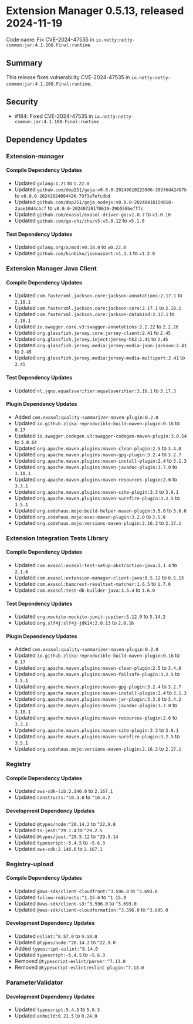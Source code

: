 # Extension Manager 0.5.13, released 2024-11-19

Code name: Fix CVE-2024-47535 in `io.netty:netty-common:jar:4.1.108.Final:runtime`

## Summary

This release fixes vulnerability CVE-2024-47535 in `io.netty:netty-common:jar:4.1.108.Final:runtime`.

## Security

* #184: Fixed CVE-2024-47535 in `io.netty:netty-common:jar:4.1.108.Final:runtime`

## Dependency Updates

### Extension-manager

#### Compile Dependency Updates

* Updated `golang:1.21` to `1.22.0`
* Updated `github.com/dop251/goja:v0.0.0-20240610225006-393f6d42497b` to `v0.0.0-20241024094426-79f3a7efcdbd`
* Updated `github.com/dop251/goja_nodejs:v0.0.0-20240418154818-2aae10d4cbcf` to `v0.0.0-20240728170619-29b559befffc`
* Updated `github.com/exasol/exasol-driver-go:v1.0.7` to `v1.0.10`
* Updated `github.com/go-chi/chi/v5:v5.0.12` to `v5.1.0`

#### Test Dependency Updates

* Updated `golang.org/x/mod:v0.18.0` to `v0.22.0`
* Updated `github.com/kinbiko/jsonassert:v1.1.1` to `v1.2.0`

### Extension Manager Java Client

#### Compile Dependency Updates

* Updated `com.fasterxml.jackson.core:jackson-annotations:2.17.1` to `2.18.1`
* Updated `com.fasterxml.jackson.core:jackson-core:2.17.1` to `2.18.1`
* Updated `com.fasterxml.jackson.core:jackson-databind:2.17.1` to `2.18.1`
* Updated `io.swagger.core.v3:swagger-annotations:2.2.22` to `2.2.26`
* Updated `org.glassfish.jersey.core:jersey-client:2.41` to `2.45`
* Updated `org.glassfish.jersey.inject:jersey-hk2:2.41` to `2.45`
* Updated `org.glassfish.jersey.media:jersey-media-json-jackson:2.41` to `2.45`
* Updated `org.glassfish.jersey.media:jersey-media-multipart:2.41` to `2.45`

#### Test Dependency Updates

* Updated `nl.jqno.equalsverifier:equalsverifier:3.16.1` to `3.17.3`

#### Plugin Dependency Updates

* Added `com.exasol:quality-summarizer-maven-plugin:0.2.0`
* Updated `io.github.zlika:reproducible-build-maven-plugin:0.16` to `0.17`
* Updated `io.swagger.codegen.v3:swagger-codegen-maven-plugin:3.0.54` to `3.0.64`
* Updated `org.apache.maven.plugins:maven-clean-plugin:2.5` to `3.4.0`
* Updated `org.apache.maven.plugins:maven-gpg-plugin:3.2.4` to `3.2.7`
* Updated `org.apache.maven.plugins:maven-install-plugin:2.4` to `3.1.3`
* Updated `org.apache.maven.plugins:maven-javadoc-plugin:3.7.0` to `3.10.1`
* Updated `org.apache.maven.plugins:maven-resources-plugin:2.6` to `3.3.1`
* Updated `org.apache.maven.plugins:maven-site-plugin:3.3` to `3.9.1`
* Updated `org.apache.maven.plugins:maven-surefire-plugin:3.2.5` to `3.5.1`
* Updated `org.codehaus.mojo:build-helper-maven-plugin:3.5.0` to `3.6.0`
* Updated `org.codehaus.mojo:exec-maven-plugin:3.2.0` to `3.5.0`
* Updated `org.codehaus.mojo:versions-maven-plugin:2.16.2` to `2.17.1`

### Extension Integration Tests Library

#### Compile Dependency Updates

* Updated `com.exasol:exasol-test-setup-abstraction-java:2.1.4` to `2.1.6`
* Updated `com.exasol:extension-manager-client-java:0.5.12` to `0.5.13`
* Updated `com.exasol:hamcrest-resultset-matcher:1.6.5` to `1.7.0`
* Updated `com.exasol:test-db-builder-java:3.5.4` to `3.6.0`

#### Test Dependency Updates

* Updated `org.mockito:mockito-junit-jupiter:5.12.0` to `5.14.2`
* Updated `org.slf4j:slf4j-jdk14:2.0.13` to `2.0.16`

#### Plugin Dependency Updates

* Added `com.exasol:quality-summarizer-maven-plugin:0.2.0`
* Updated `io.github.zlika:reproducible-build-maven-plugin:0.16` to `0.17`
* Updated `org.apache.maven.plugins:maven-clean-plugin:2.5` to `3.4.0`
* Updated `org.apache.maven.plugins:maven-failsafe-plugin:3.2.5` to `3.5.1`
* Updated `org.apache.maven.plugins:maven-gpg-plugin:3.2.4` to `3.2.7`
* Updated `org.apache.maven.plugins:maven-install-plugin:2.4` to `3.1.3`
* Updated `org.apache.maven.plugins:maven-jar-plugin:3.3.0` to `3.4.2`
* Updated `org.apache.maven.plugins:maven-javadoc-plugin:3.7.0` to `3.10.1`
* Updated `org.apache.maven.plugins:maven-resources-plugin:2.6` to `3.3.1`
* Updated `org.apache.maven.plugins:maven-site-plugin:3.3` to `3.9.1`
* Updated `org.apache.maven.plugins:maven-surefire-plugin:3.2.5` to `3.5.1`
* Updated `org.codehaus.mojo:versions-maven-plugin:2.16.2` to `2.17.1`

### Registry

#### Compile Dependency Updates

* Updated `aws-cdk-lib:2.146.0` to `2.167.1`
* Updated `constructs:^10.3.0` to `^10.4.2`

#### Development Dependency Updates

* Updated `@types/node:^20.14.2` to `^22.9.0`
* Updated `ts-jest:^29.1.4` to `^29.2.5`
* Updated `@types/jest:^29.5.12` to `^29.5.14`
* Updated `typescript:~5.4.5` to `~5.6.3`
* Updated `aws-cdk:2.146.0` to `2.167.1`

### Registry-upload

#### Compile Dependency Updates

* Updated `@aws-sdk/client-cloudfront:^3.596.0` to `^3.693.0`
* Updated `follow-redirects:^1.15.6` to `^1.15.9`
* Updated `@aws-sdk/client-s3:^3.596.0` to `^3.693.0`
* Updated `@aws-sdk/client-cloudformation:^3.596.0` to `^3.695.0`

#### Development Dependency Updates

* Updated `eslint:^8.57.0` to `9.14.0`
* Updated `@types/node:^20.14.2` to `^22.9.0`
* Added `typescript-eslint:^8.14.0`
* Updated `typescript:~5.4.5` to `~5.6.3`
* Removed `@typescript-eslint/parser:^7.13.0`
* Removed `@typescript-eslint/eslint-plugin:^7.13.0`

### ParameterValidator

#### Development Dependency Updates

* Updated `typescript:5.4.5` to `5.6.3`
* Updated `esbuild:0.21.5` to `0.24.0`
